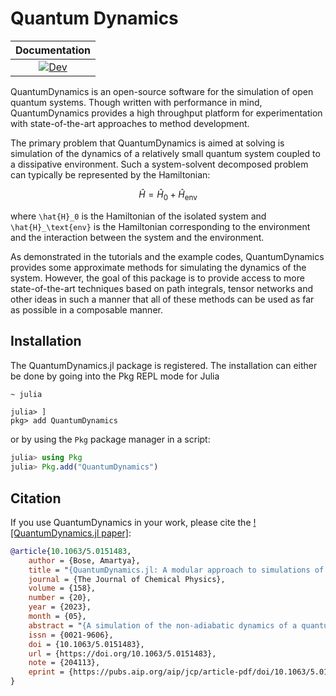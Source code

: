 # Quantum Dynamics

| **Documentation** |
|:-----------------:|
|[![Dev](https://img.shields.io/badge/docs-dev-blue.svg)](https://amartyabose.github.io/QuantumDynamics.jl/dev/)|

QuantumDynamics is an open-source software for the simulation of open quantum systems. Though written with performance in mind, QuantumDynamics provides a high throughput platform for experimentation with state-of-the-art approaches to method development.

The primary problem that QuantumDynamics is aimed at solving is simulation of the dynamics of a relatively small quantum system coupled to a dissipative environment. Such a system-solvent decomposed problem can typically be represented by the Hamiltonian:
```math
\hat{H} = \hat{H}_0 + \hat{H}_\text{env}
```
where ``\hat{H}_0`` is the Hamiltonian of the isolated system and ``\hat{H}_\text{env}`` is the Hamiltonian corresponding to the environment and the interaction between the system and the environment.

As demonstrated in the tutorials and the example codes, QuantumDynamics provides some approximate methods for simulating the dynamics of the system. However, the goal of this package is to provide access to more state-of-the-art techniques based on path integrals, tensor networks and other ideas in such a manner that all of these methods can be used as far as possible in a composable manner.

## Installation
The QuantumDynamics.jl package is registered. The installation can either be done by going into the Pkg REPL mode for Julia

```bash
~ julia
```

```
julia> ]
pkg> add QuantumDynamics
```

or by using the `Pkg` package manager in a script:

```julia
julia> using Pkg
julia> Pkg.add("QuantumDynamics")
```

## Citation
If you use QuantumDynamics in your work, please cite the [![QuantumDynamics.jl paper]](https://pubs.aip.org/aip/jcp/article/158/20/204113/2892511/QuantumDynamics-jl-A-modular-approach-to):
```bibtex
@article{10.1063/5.0151483,
    author = {Bose, Amartya},
    title = "{QuantumDynamics.jl: A modular approach to simulations of dynamics of open quantum systems}",
    journal = {The Journal of Chemical Physics},
    volume = {158},
    number = {20},
    year = {2023},
    month = {05},
    abstract = "{A simulation of the non-adiabatic dynamics of a quantum system coupled to dissipative environments poses significant challenges. New sophisticated methods are regularly being developed with an eye toward moving to larger systems and more complicated descriptions of solvents. Many of these methods, however, are quite difficult to implement and debug. Furthermore, trying to make the individual algorithms work together through a modular application programming interface can be quite difficult as well. We present a new, open-source software framework, QuantumDynamics.jl, designed to address these challenges. It provides implementations of a variety of perturbative and non-perturbative methods for simulating the dynamics of these systems. Most prominently, QuantumDynamics.jl supports hierarchical equations of motion and methods based on path integrals. An effort has been made to ensure maximum compatibility of the interface between the various methods. Additionally, QuantumDynamics.jl, being built on a high-level programming language, brings a host of modern features to explorations of systems, such as the usage of Jupyter notebooks and high level plotting, the possibility of leveraging high-performance machine learning libraries for further development. Thus, while the built-in methods can be used as end-points in themselves, the package provides an integrated platform for experimentation, exploration, and method development.}",
    issn = {0021-9606},
    doi = {10.1063/5.0151483},
    url = {https://doi.org/10.1063/5.0151483},
    note = {204113},
    eprint = {https://pubs.aip.org/aip/jcp/article-pdf/doi/10.1063/5.0151483/17794821/204113\_1\_5.0151483.pdf},
}
```